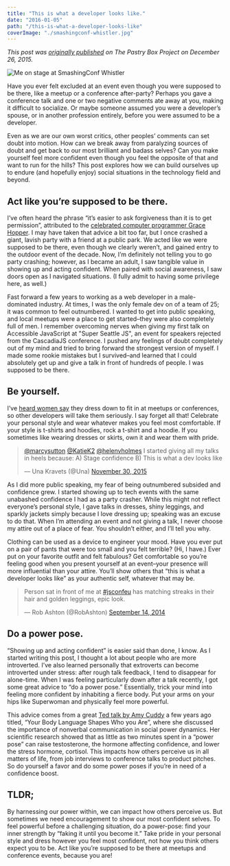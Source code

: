 ```yaml
---
title: "This is what a developer looks like."
date: "2016-01-05"
path: "/this-is-what-a-developer-looks-like"
coverImage: "./smashingconf-whistler.jpg"
---
```


_This post was [originally published](https://the-pastry-box-project.net/marcy-sutton/2015-december-26) on The Pastry Box Project on December 26, 2015._

![Me on stage at SmashingConf Whistler](./smashingconf-whistler.jpg)

Have you ever felt excluded at an event even though you were supposed to be there, like a meetup or a conference after-party? Perhaps you gave a conference talk and one or two negative comments ate away at you, making it difficult to socialize. Or maybe someone assumed you were a developer’s spouse, or in another profession entirely, before you were assumed to be a developer.

Even as we are our own worst critics, other peoples’ comments can set doubt into motion. How can we break away from paralyzing sources of doubt and get back to our most brilliant and badass selves? Can you make yourself feel more confident even though you feel the opposite of that and want to run for the hills? This post explores how we can build ourselves up to endure (and hopefully enjoy) social situations in the technology field and beyond.

## Act like you’re supposed to be there.

I’ve often heard the phrase “it’s easier to ask forgiveness than it is to get permission”, attributed to the [celebrated computer programmer Grace Hopper](https://en.wikiquote.org/wiki/Grace_Hopper). I may have taken that advice a bit too far, but I once crashed a giant, lavish party with a friend at a public park. We acted like we were supposed to be there, even though we clearly weren’t, and gained entry to the outdoor event of the decade. Now, I’m definitely not telling you to go party crashing; however, as I became an adult, I saw tangible value in showing up and acting confident. When paired with social awareness, I saw doors open as I navigated situations. (I fully admit to having some privilege here, as well.)

Fast forward a few years to working as a web developer in a male-dominated industry. At times, I was the only female dev on of a team of 25; it was common to feel outnumbered. I wanted to get into public speaking, and local meetups were a place to get started–they were also completely full of men. I remember overcoming nerves when giving my first talk on Accessible JavaScript at "Super Seattle JS", an event for speakers rejected from the CascadiaJS conference. I pushed any feelings of doubt completely out of my mind and tried to bring forward the strongest version of myself. I made some rookie mistakes but I survived–and learned that I could absolutely get up and give a talk in front of hundreds of people. I was supposed to be there.

## Be yourself.

I’ve [heard women say](https://medium.com/@sailorhg/coding-like-a-girl-595b90791cce#.n7zjiids9) they dress down to fit in at meetups or conferences, so other developers will take them seriously. I say forget all that! Celebrate your personal style and wear whatever makes you feel most comfortable. If your style is t-shirts and hoodies, rock a t-shirt and a hoodie. If you sometimes like wearing dresses or skirts, own it and wear them with pride.

<blockquote class="twitter-tweet" lang="en"><p lang="en" dir="ltr"><a href="https://twitter.com/marcysutton">@marcysutton</a> <a href="https://twitter.com/KatieK2">@KatieK2</a> <a href="https://twitter.com/helenvholmes">@helenvholmes</a> I started giving all my talks in heels because: A) Stage confidence B) This is what a dev looks like</p>— Una Kravets (@Una) <a href="https://twitter.com/Una/status/671403745557749760">November 30, 2015</a></blockquote>
<script async src="//platform.twitter.com/widgets.js" charset="utf-8"></script>

As I did more public speaking, my fear of being outnumbered subsided and confidence grew. I started showing up to tech events with the same unabashed confidence I had as a party crasher. While this might not reflect everyone’s personal style, I gave talks in dresses, shiny leggings, and sparkly jackets simply because I love dressing up; speaking was an excuse to do that. When I’m attending an event and not giving a talk, I never choose my attire out of a place of fear. You shouldn’t either, and I’ll tell you why.

Clothing can be used as a device to engineer your mood. Have you ever put on a pair of pants that were too small and you felt terrible? (Hi, I have.) Ever put on your favorite outfit and felt fabulous? Get comfortable so you’re feeling good when you present yourself at an event–your presence will more influential than your attire. You’ll show others that “this is what a developer looks like” as your authentic self, whatever that may be.

<blockquote class="twitter-tweet" lang="en"><p lang="en" dir="ltr">Person sat in front of me at <a href="https://twitter.com/hashtag/jsconfeu?src=hash">#jsconfeu</a> has matching streaks in their hair and golden leggings, epic look.</p>— Rob Ashton (@RobAshton) <a href="https://twitter.com/RobAshton/status/511060979137126400">September 14, 2014</a></blockquote>
<script async src="//platform.twitter.com/widgets.js" charset="utf-8"></script>

## Do a power pose.

“Showing up and acting confident” is easier said than done, I know. As I started writing this post, I thought a lot about people who are more introverted. I’ve also learned personally that extroverts can become introverted under stress: after rough talk feedback, I tend to disappear for alone-time. When I was feeling particularly down after a talk recently, I got some great advice to “do a power pose.” Essentially, trick your mind into feeling more confident by inhabiting a fierce body. Put your arms on your hips like Superwoman and physically feel more powerful.

This advice comes from a great [Ted talk by Amy Cuddy](https://www.ted.com/talks/amy_cuddy_your_body_language_shapes_who_you_are?language=en) a few years ago titled, “Your Body Language Shapes Who you Are”, where she discussed the importance of nonverbal communication in social power dynamics. Her scientific research showed that as little as two minutes spent in a “power pose” can raise testosterone, the hormone affecting confidence, and lower the stress hormone, cortisol. This impacts how others perceive us in all matters of life, from job interviews to conference talks to product pitches. So do yourself a favor and do some power poses if you’re in need of a confidence boost.

## TLDR;

By harnessing our power within, we can impact how others perceive us. But sometimes we need encouragement to show our most confident selves. To feel powerful before a challenging situation, do a power-pose: find your inner strength by “faking it until you become it.” Take pride in your personal style and dress however you feel most confident, not how you think others expect you to be. Act like you’re supposed to be there at meetups and conference events, because you are!
